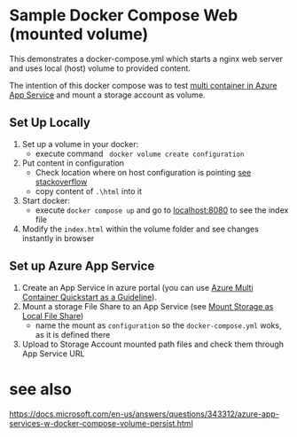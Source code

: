 # Sample Docker Compose Web (mounted volume)
This demonstrates a docker-compose.yml which starts a nginx web server and uses local (host) volume to provided content.

The intention of this docker compose was to test [multi container in Azure App Service](https://docs.microsoft.com/en-us/azure/app-service/tutorial-multi-container-app) and mount a storage account as volume. 
## Set Up Locally
1. Set up a volume in your docker:
   - execute command ` docker volume create configuration` 
2. Put content in configuration
   - Check location where on host configuration is pointing [see stackoverflow](https://stackoverflow.com/a/64418064/3042145)
   - copy content of `.\html` into it
3. Start docker:
   - execute `docker compose up` and go to [localhost:8080](http://localhost:8080/) to see the index file
4. Modify the `index.html` within the volume folder and see changes instantly in browser

## Set up Azure App Service
1. Create an App Service in azure portal (you can use [Azure Multi Container Quickstart as a Guideline](https://docs.microsoft.com/en-us/azure/app-service/quickstart-multi-container)).
2. Mount a storage File Share to an App Service (see [Mount Storage as Local File Share](https://docs.microsoft.com/en-us/azure/app-service/configure-connect-to-azure-storage?tabs=portal&pivots=container-linux))
   - name the mount as `configuration` so the `docker-compose.yml` woks, as it is defined there
3. Upload to Storage Account mounted path files and check them through App Service URL

# see also
https://docs.microsoft.com/en-us/answers/questions/343312/azure-app-services-w-docker-compose-volume-persist.html

